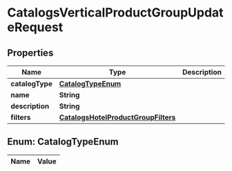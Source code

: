 

# CatalogsVerticalProductGroupUpdateRequest

## Properties

Name | Type | Description | Notes
------------ | ------------- | ------------- | -------------
**catalogType** | [**CatalogTypeEnum**](#CatalogTypeEnum) |  |  [optional]
**name** | **String** |  |  [optional]
**description** | **String** |  |  [optional]
**filters** | [**CatalogsHotelProductGroupFilters**](CatalogsHotelProductGroupFilters.md) |  |  [optional]


## Enum: CatalogTypeEnum

Name | Value
---- | -----




